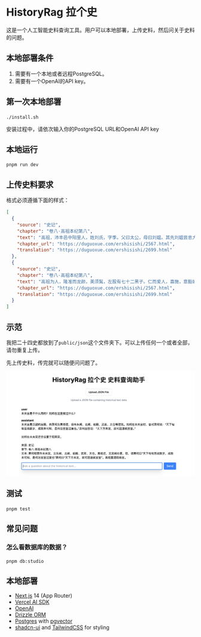 # HistoryRag 拉个史

这是一个人工智能史料查询工具。用户可以本地部署，上传史料，然后问关于史料的问题。

## 本地部署条件
1. 需要有一个本地或者远程PostgreSQL。
2. 需要有一个OpenAI的API key。

## 第一次本地部署
`./install.sh`

安装过程中，请依次输入你的PostgreSQL URL和OpenAI API key

## 本地运行
`pnpm run dev`

## 上传史料要求
格式必须遵循下面的样式：
```json
[
  {
    "source": "史记",
    "chapter": "卷八·高祖本纪第八",
    "text": "高祖，沛丰邑中阳里人，姓刘氏，字季。父曰太公，母曰刘媪。其先刘媪尝息大泽之陂，梦与神遇。是时雷电晦冥，太公往视，则见蛟龙於其上。已而有身，遂产高祖。",
    "chapter_url": "https://duguoxue.com/ershisishi/2567.html",
    "translation": "https://duguoxue.com/ershisishi/2699.html"
  },
  {
    "source": "史记",
    "chapter": "卷八·高祖本纪第八",
    "text": "高祖为人，隆准而龙颜，美须髯，左股有七十二黑子。仁而爱人，喜施，意豁如也。常有大度，不事家人生产作业。及壮，试为吏，为泗水亭长，廷中吏无所不狎侮。好酒及色。常从王媪、武负贳酒，醉卧，武负、王媪见其上常有龙，怪之。高祖每酤留饮，酒雠数倍。及见怪，岁竟，此两家常折券弃责。",
    "chapter_url": "https://duguoxue.com/ershisishi/2567.html",
    "translation": "https://duguoxue.com/ershisishi/2699.html"
  }
]
```

## 示范

我把二十四史都放到了`public/json`这个文件夹下。可以上传任何一个或者全部，请勿重复上传。

先上传史料，传完就可以随便问问题了。

![alt text](public/demo.png)

## 测试
`pnpm test`

## 常见问题
### 怎么看数据库的数据？
`pnpm db:studio`

## 本地部署

- [Next.js](https://nextjs.org) 14 (App Router)
- [Vercel AI SDK](https://sdk.vercel.ai/docs)
- [OpenAI](https://openai.com)
- [Drizzle ORM](https://orm.drizzle.team)
- [Postgres](https://www.postgresql.org/) with [ pgvector ](https://github.com/pgvector/pgvector)
- [shadcn-ui](https://ui.shadcn.com) and [TailwindCSS](https://tailwindcss.com) for styling

